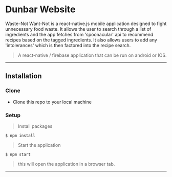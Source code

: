 # Dunbar Website 

Waste-Not Want-Not is a react-native.js mobile application designed to fight unnecessary food waste. It allows the user to search through a list of ingredients and the app fetches from 'spoonacular' api to recommend recipes based on the tagged ingredients. It also allows users to add any 'intolerances' which is then factored into the recipe search.

> A react-native / firebase application that can be run on android or IOS. 

---

## Installation

### Clone

- Clone this repo to your local machine 

### Setup

> Install packages

```shell
$ npm install
```

> Start the application

```shell
$ npm start
```

> this will open the application in a browser tab. 
---

